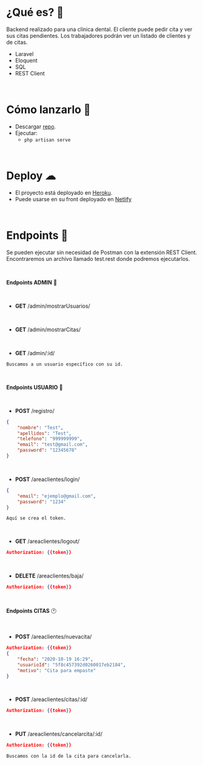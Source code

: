 # ¿Qué es? 👀

Backend realizado para una clínica dental. El cliente puede pedir cita y ver sus citas pendientes. Los trabajadores podrán ver un listado de clientes y de citas.

- Laravel
- Eloquent
- SQL
- REST Client

<br>

# Cómo lanzarlo 🚀

- Descargar [repo](https://github.com/RosaSabater/appClinicaDentalPHP-b).
- Ejecutar:
	- `php artisan serve`

<br>

# Deploy ☁

- El proyecto está deployado en [Heroku](https://appclinicadentalphp.herokuapp.com/api).
- Puede usarse en su front deployado en [Netlify](https://clinicadental.netlify.app)

<br>

# Endpoints 📃
Se pueden ejecutar sin necesidad de Postman con la extensión REST Client.<br>
Encontraremos un archivo llamado test.rest donde podremos ejecutarlos.

<br>

**Endpoints ADMIN** 🤴

<br>

- **GET** /admin/mostrarUsuarios/

<br>

- **GET** /admin/mostrarCitas/

<br>

- **GET** /admin/:id/
```
Buscamos a un usuario específico con su id.
```

<br>

**Endpoints USUARIO** 👥

<br>

- **POST** /registro/
```json
{
    "nombre": "Test",
    "apellidos": "Test",
    "telefono": "999999999",
    "email": "test@gmail.com",
    "password": "12345678" 
}
```

<br>


- **POST** /areaclientes/login/
```json
{
    "email": "ejemplo@gmail.com",
    "password": "1234"
}
```
```
Aquí se crea el token.
```

<br>

- **GET** /areaclientes/logout/
```json
Authorization: {{token}}
```

<br>

- **DELETE** /areaclientes/baja/
```json
Authorization: {{token}}
```

<br>

**Endpoints CITAS** 🕐

<br>

- **POST** /areaclientes/nuevacita/
```json
Authorization: {{token}}
{
    "fecha": "2020-10-19 16:29",
    "usuarioId": "5f8c457392d0260017eb2184",
    "motivo": "Cita para empaste"
}
```

<br>

- **POST** /areaclientes/citas/:id/
```json
Authorization: {{token}}
```

<br>

- **PUT** /areaclientes/cancelarcita/:id/
```json
Authorization: {{token}}
```
```
Buscamos con la id de la cita para cancelarla.
```
